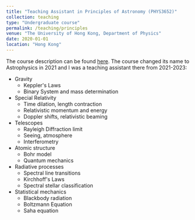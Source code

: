 ```yaml
---
title: "Teaching Assistant in Principles of Astronomy (PHYS3652)"
collection: teaching
type: "Undergraduate course"
permalink: /teaching/principles
venue: "The University of Hong Kong, Department of Physics"
date: 2020-01-01
location: "Hong Kong"
---
```

The course description can be found <a href="https://webapp.science.hku.hk/sr4/servlet/enquiry?Type=Course&course_code=PHYS3652" target="_blank">here</a>.
The course changed its name to Astrophysics in 2021 and I was a teaching assistant there from 2021-2023: 


* Gravity
    * Keppler's Laws
    * Binary System and mass determination
* Special Relativity
    * Time dilation, length contraction
    * Relativistic momentum and energy
    * Doppler shifts, relativistic beaming
* Telescopes
    * Rayleigh Diffraction limit
    * Seeing, atmosphere 
    * Interferometry
*  Atomic structure
    * Bohr model
    * Quantum mechanics
*  Radiative processes 
    * Spectral line transitions
    * Kirchhoff's Laws
    * Spectral stellar classification
* Statistical mechanics
    * Blackbody radiation
    * Boltzmann Equation
    * Saha equation 
